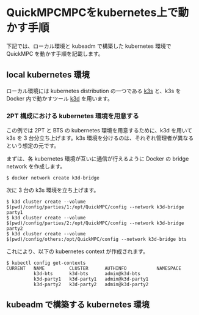# QuickMPCMPCをkubernetes上で動かす手順

下記では、ローカル環境と kubeadm で構築した kubernetes 環境で QuickMPC を動かす手順を記載します。

## local kubernetes 環境

ローカル環境には kubernetes distribution の一つである [k3s](https://k3s.io/) と、k3s を Docker 内で動かすツール [k3d](https://k3d.io/) を用います。

### 2PT 構成における kubernetes 環境を用意する

この例では 2PT と BTS の kubernetes 環境を用意するために、k3d を用いて k3s を 3 台分立ち上げます。k3s 環境を分けるのは、それぞれ管理者が異なるという想定の元です。

まずは、各 kubernetes 環境が互いに通信が行えるように Docker の bridge network を作成します。

```console
$ docker network create k3d-bridge
```

次に 3 台の k3s 環境を立ち上げます。

```console
$ k3d cluster create --volume $(pwd)/config/parties/1:/opt/QuickMPC/config --network k3d-bridge party1
$ k3d cluster create --volume $(pwd)/config/parties/2:/opt/QuickMPC/config --network k3d-bridge party2
$ k3d cluster create --volume $(pwd)/config/others:/opt/QuickMPC/config --network k3d-bridge bts
```

これにより、以下の kubernetes context が作成されます。

```console
$ kubectl config get-contexts
CURRENT   NAME         CLUSTER      AUTHINFO           NAMESPACE
          k3d-bts      k3d-bts      admin@k3d-bts      
          k3d-party1   k3d-party1   admin@k3d-party1   
          k3d-party2   k3d-party2   admin@k3d-party2   
```

## kubeadm で構築する kubernetes 環境

